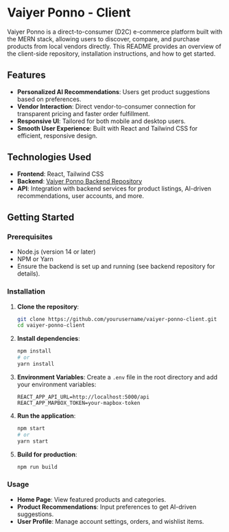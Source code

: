 # Vaiyer Ponno - Client

Vaiyer Ponno is a direct-to-consumer (D2C) e-commerce platform built with the MERN stack, allowing users to discover, compare, and purchase products from local vendors directly. This README provides an overview of the client-side repository, installation instructions, and how to get started.

## Features

- **Personalized AI Recommendations**: Users get product suggestions based on preferences.
- **Vendor Interaction**: Direct vendor-to-consumer connection for transparent pricing and faster order fulfillment.
- **Responsive UI**: Tailored for both mobile and desktop users.
- **Smooth User Experience**: Built with React and Tailwind CSS for efficient, responsive design.

## Technologies Used

- **Frontend**: React, Tailwind CSS
- **Backend**: [Vaiyer Ponno Backend Repository](URL-to-backend-repo)
- **API**: Integration with backend services for product listings, AI-driven recommendations, user accounts, and more.

## Getting Started

### Prerequisites

- Node.js (version 14 or later)
- NPM or Yarn
- Ensure the backend is set up and running (see backend repository for details).

### Installation

1. **Clone the repository**:
    ```bash
    git clone https://github.com/yourusername/vaiyer-ponno-client.git
    cd vaiyer-ponno-client
    ```

2. **Install dependencies**:
    ```bash
    npm install
    # or
    yarn install
    ```

3. **Environment Variables**: 
   Create a `.env` file in the root directory and add your environment variables:

    ```plaintext
    REACT_APP_API_URL=http://localhost:5000/api
    REACT_APP_MAPBOX_TOKEN=your-mapbox-token
    ```

4. **Run the application**:
    ```bash
    npm start
    # or
    yarn start
    ```

5. **Build for production**:
    ```bash
    npm run build
    ```

### Usage

- **Home Page**: View featured products and categories.
- **Product Recommendations**: Input preferences to get AI-driven suggestions.
- **User Profile**: Manage account settings, orders, and wishlist items.

